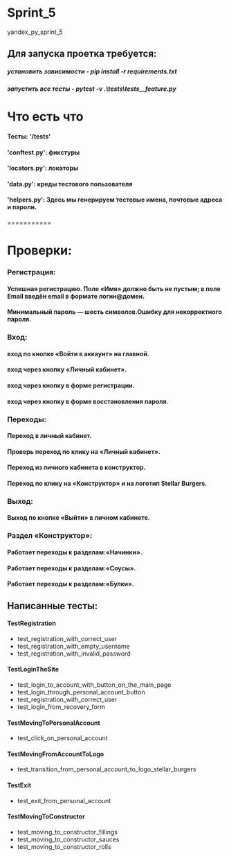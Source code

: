 # Sprint_5
yandex_py_sprint_5

## Для запуска проетка требуется:

##### установить зависимости - pip install -r requirements.txt

##### запустить все тесты - pytest -v .\tests\tests__feature.py

# **Что есть что**

#### Тесты: '/tests'
#### 'conftest.py': фикстуры
#### 'locators.py': локаторы
#### 'data.py': креды тестового пользователя
#### 'helpers.py': Здесь мы генерируем тестовые имена, почтовые адреса и пароли.


===========
# Проверки:
### **Регистрация:**
#### Успешная регистрацию. Поле «Имя» должно быть не пустым; в поле Email введён email в формате логин@домен.
#### Минимальный пароль — шесть символов.Ошибку для некорректного пароля.
### **Вход:**
#### вход по кнопке «Войти в аккаунт» на главной.
#### вход через кнопку «Личный кабинет».
#### вход через кнопку в форме регистрации.
#### вход через кнопку в форме восстановления пароля.
### **Переходы:**
#### Переход в личный кабинет.
#### Проверь переход по клику на «Личный кабинет».
#### Переход из личного кабинета в конструктор.
#### Переход по клику на «Конструктор» и на логотип Stellar Burgers.
### **Выход:**
#### Выход по кнопке «Выйти» в личном кабинете.
### **Раздел «Конструктор»:**
#### Работает переходы к разделам:«Начинки».
#### Работает переходы к разделам:«Соусы».
#### Работает переходы к разделам:«Булки».


## Написанные тесты:

#### **TestRegistration**

- test_registration_with_correct_user
- test_registration_with_empty_username
- test_registration_with_invalid_password

#### **TestLoginTheSite**

- test_login_to_account_with_button_on_the_main_page
- test_login_through_personal_account_button
- test_registration_with_correct_user
- test_login_from_recovery_form

#### **TestMovingToPersonalAccount**

- test_click_on_personal_account

#### **TestMovingFromAccountToLogo**

- test_transition_from_personal_account_to_logo_stellar_burgers

#### **TestExit**

- test_exit_from_personal_account

#### **TestMovingToConstructor** 

- test_moving_to_constructor_fillings
- test_moving_to_constructor_sauces
- test_moving_to_constructor_rolls
